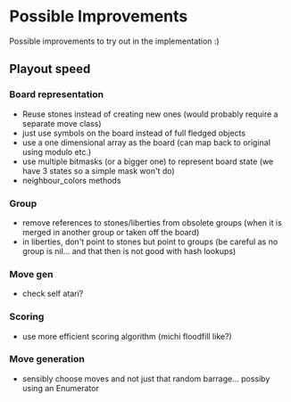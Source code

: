 # Possible Improvements

Possible improvements to try out in the implementation :)

## Playout speed

### Board representation
* Reuse stones instead of creating new ones (would probably require a separate move class)
* just use symbols on the board instead of full fledged objects
* use a one dimensional array as the board (can map back to original using modulo etc.)
* use multiple bitmasks (or a bigger one) to represent board state (we have 3 states so a simple mask won't do)
* neighbour_colors methods

### Group
* remove references to stones/liberties from obsolete groups (when it is merged in another group or taken off the board)
* in liberties, don't point to stones but point to groups (be careful as no group is nil... and that then is not good with hash lookups)

### Move gen
* check self atari?

### Scoring
* use more efficient scoring algorithm (michi floodfill like?)

### Move generation
* sensibly choose moves and not just that random barrage... possiby using an Enumerator